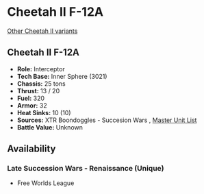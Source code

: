 # Cheetah II F-12A 

[Other Cheetah II variants](../cheetah_ii.md) 

## Cheetah II F-12A 

- **Role:** Interceptor 
- **Tech Base:** Inner Sphere (3021) 
- **Chassis:** 25 tons 
- **Thrust:** 13 / 20 
- **Fuel:** 320 
- **Armor:** 32 
- **Heat Sinks:** 10 (10) 
- **Sources:** XTR Boondoggles - Succesion Wars , [Master Unit List](http://masterunitlist.info/Unit/Details/5856) 
- **Battle Value:** Unknown 

## Availability 

### Late Succession Wars - Renaissance (Unique) 

- Free Worlds League 


